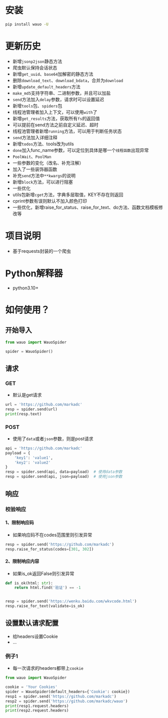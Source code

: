 # 安装

```bash
pip install wauo -U
```

# 更新历史

- 新增`jsonp2json`静态方法
- 爬虫默认保持会话状态
- 新增`get_uuid`、`base64`加解密的静态方法
- 删除`download_text`、`download_bdata`，合并为`download`
- 新增`update_default_headers`方法
- `make_md5`支持字符串、二进制参数，并且可以加盐
- `send`方法加入`delay`参数，请求时可以设置延迟
- 新增`tools`包、`spiders`包
- 线程池管理者加入上下文，可以使用`with`了
- 新增`get_results`方法，获取所有`fs`的返回值
- 可以提前在send方法之前自定义延迟、超时
- 线程池管理者新增`running`方法，可以用于判断任务状态
- `send`方法加入详细注释
- 新增`todos`方法、tools改为utils
- `done`加入func_name参数，可以定位到具体是哪一个`线程函数`出现异常
- `PoolWait`、`PoolMan`
- 一些参数的变化（改名、补充注解）
- 加入了一些装饰器函数
- 补充`send`方法中`**kwargs`的说明
- 新增`block`方法，可以进行阻塞
- 一些优化
- utils包新增`cget`方法，字典多层取值，KEY不存在则返回<default>
- cprint参数有误则默认不加入颜色打印
- 一些优化，新增raise_for_status、raise_for_text、do方法、函数文档模板修改等

# 项目说明

- 基于requests封装的一个爬虫

# Python解释器

- python3.10+

# 如何使用？

## 开始导入

```python
from wauo import WauoSpider

spider = WauoSpider()
```

## 请求

### GET

- 默认是get请求

```python
url = 'https://github.com/markadc'
resp = spider.send(url)
print(resp.text)
```

### POST

- 使用了`data`或者`json`参数，则是post请求

```python
api = 'https://github.com/markadc'
payload = {
    'key1': 'value1',
    'key2': 'value2'
}
resp = spider.send(api, data=payload)  # 使用data参数
resp = spider.send(api, json=payload)  # 使用json参数
```

## 响应

### 校验响应

#### 1、限制响应码

- 如果响应码不在codes范围里则引发异常

```python
resp = spider.send('https://github.com/markadc')
resp.raise_for_status(codes=[301, 302])
```

#### 2、限制响应内容

- 如果is_ok返回False则引发异常

```python
def is_ok(html: str):
    return html.find('验证') == -1


resp = spider.send('https://wenku.baidu.com/wkvcode.html')
resp.raise_for_text(validate=is_ok)
```

## 设置默认请求配置

- 给headers设置Cookie
- ...

### 例子1

- 每一次请求的headers都带上`cookie`

```python
from wauo import WauoSpider

cookie = 'Your Cookies'
spider = WauoSpider(default_headers={'Cookie': cookie})
resp1 = spider.send('https://github.com/markadc')
resp2 = spider.send('https://github.com/markadc/wauo')
print(resp1.request.headers)
print(resp2.request.headers)
```